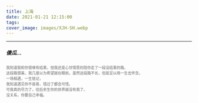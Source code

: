 ```yaml
---
title: 上海
date: 2021-01-21 12:15:00
tags:
cover_image: images/XJH-SH.webp
---
```

---
##### 傻瓜…
<font face="" size=1.5 color=#646464>我知道我和你很难有结果，但我还是心甘情愿的陪你走了一段没结果的路。</br>这段路很美，我几度以为希望就在眼前。虽然这段路不长，但是足以用一生去怀念。</br>一场相遇，一生铭记，</br>我知道遇见你不容易，错过了都会可惜。</br>可我真的尽力了，往后余生你的世界就没有我了。</br>没关系，你要自己幸福。</font>